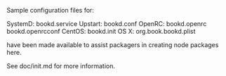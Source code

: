 Sample configuration files for:

SystemD: bookd.service
Upstart: bookd.conf
OpenRC:  bookd.openrc
         bookd.openrcconf
CentOS:  bookd.init
OS X:    org.book.bookd.plist

have been made available to assist packagers in creating node packages here.

See doc/init.md for more information.
